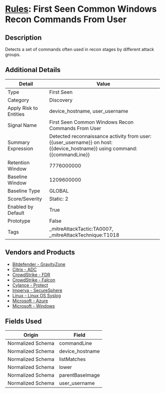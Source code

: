 # [Rules](README.md): First Seen Common Windows Recon Commands From User

## Description
Detects a set of commands often used in recon stages by different attack groups.

## Additional Details
|Detail|Value|
|----|----|
|Type|First Seen|
|Category|Discovery|
|Apply Risk to Entities|device_hostname, user_username|
|Signal Name|First Seen Common Windows Recon Commands From User|
|Summary Expression|Detected reconnaissance activity from user: {{user_username}} on host: {{device_hostname}} using command: {{commandLine}}|
|Retention Window|7776000000|
|Baseline Window|1209600000|
|Baseline Type|GLOBAL|
|Score/Severity|Static: 2|
|Enabled by Default|True|
|Prototype|False|
|Tags|_mitreAttackTactic:TA0007, _mitreAttackTechnique:T1018|
## Vendors and Products
- [Bitdefender - GravityZone](../products/046b3623-69fe-409f-9e80-fd3ebef0654f.md)
- [Citrix - ADC](../products/d3606245-76d3-4173-a2fe-832c0e71b0f9.md)
- [CrowdStrike - FDR](../products/569a3a44-c29f-492e-bcf4-5dc04e2ab0f3.md)
- [CrowdStrike - Falcon](../products/840c72e0-4e47-41e7-9b93-31f55d12f07d.md)
- [Cylance - Protect](../products/60829f4a-7acb-47d1-ad23-8424fcf83dcb.md)
- [Imperva - SecureSphere](../products/b04bd88c-7eb5-46e2-8a82-0113add22ee5.md)
- [Linux - Linux OS Syslog](../products/0e20c932-d992-4bd4-b276-c15119ca5c0b.md)
- [Microsoft - Azure](../products/a1225af5-e778-4068-a9a2-47da93d1ff24.md)
- [Microsoft - Windows](../products/1ff7546c-cb36-4a24-87f7-89d2cecc5761.md)


## Fields Used

|Origin|Field|
|----|----|
|Normalized Schema|commandLine|
|Normalized Schema|device_hostname|
|Normalized Schema|listMatches|
|Normalized Schema|lower|
|Normalized Schema|parentBaseImage|
|Normalized Schema|user_username|


